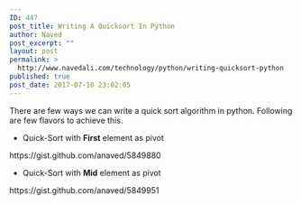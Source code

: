 ```yaml
---
ID: 447
post_title: Writing A Quicksort In Python
author: Naved
post_excerpt: ""
layout: post
permalink: >
  http://www.navedali.com/technology/python/writing-quicksort-python
published: true
post_date: 2017-07-10 23:02:05
---
```

There are few ways we can write a quick sort algorithm in python.
Following are few flavors to achieve this.
<ul>
 	<li>Quick-Sort with <strong>First</strong> element as pivot</li>
</ul>
https://gist.github.com/anaved/5849880
<ul>
 	<li>Quick-Sort with <strong>Mid</strong> element as pivot</li>
</ul>
https://gist.github.com/anaved/5849951